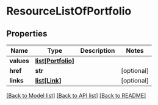 # ResourceListOfPortfolio

## Properties
Name | Type | Description | Notes
------------ | ------------- | ------------- | -------------
**values** | [**list[Portfolio]**](Portfolio.md) |  | 
**href** | **str** |  | [optional] 
**links** | [**list[Link]**](Link.md) |  | [optional] 

[[Back to Model list]](../README.md#documentation-for-models) [[Back to API list]](../README.md#documentation-for-api-endpoints) [[Back to README]](../README.md)


